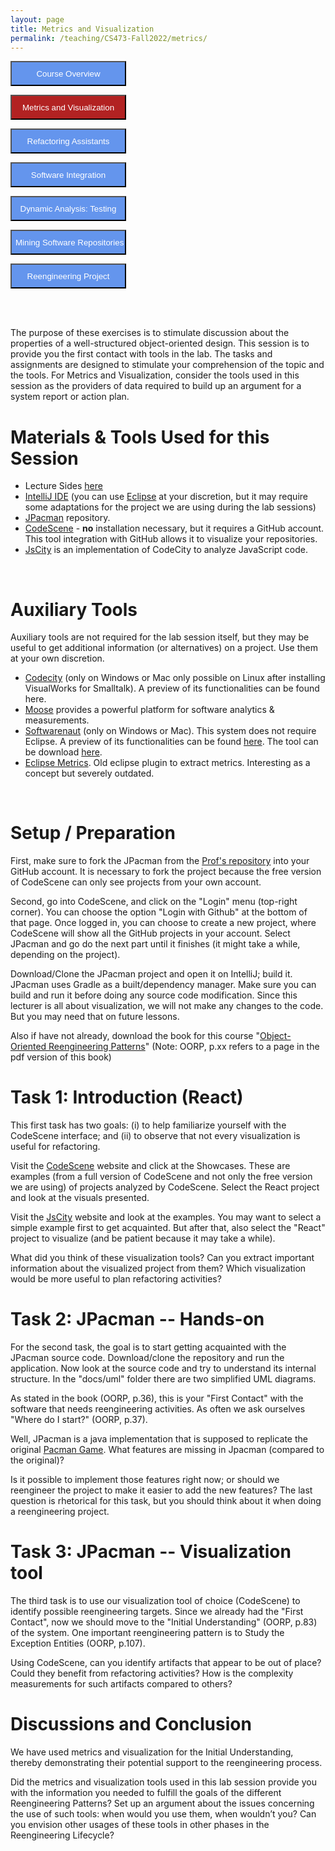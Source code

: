 ```yaml
---
layout: page
title: Metrics and Visualization
permalink: /teaching/CS473-Fall2022/metrics/
---
```


<form action="/teaching/CS473-Fall2022/">
    <input type="submit" style="background-color:cornflowerblue;color:white;width:185px;
height:40px;" value="Course Overview" />
</form>
<form action="/teaching/CS473-Fall2022/metrics/">
    <input type="submit" style="background-color:firebrick;color:white;width:185px;
height:40px;" value="Metrics and Visualization" />
</form>
<form action="/teaching/CS473-Fall2022/refactoring/">
    <input type="submit" style="background-color:cornflowerblue;color:white;width:185px;
height:40px;" value="Refactoring Assistants" />
</form>
<form action="/teaching/CS473-Fall2022/integration/">
    <input type="submit" style="background-color:cornflowerblue;color:white;width:185px;
height:40px;" value="Software Integration" />
</form>
<form action="/teaching/CS473-Fall2022/dynamic/">
    <input type="submit" style="background-color:cornflowerblue;color:white;width:185px;
height:40px;" value="Dynamic Analysis: Testing" />
</form>
<form action="/teaching/CS473-Fall2022/msr/">
    <input type="submit" style="background-color:cornflowerblue;color:white;width:185px;
height:40px;" value="Mining Software Repositories" />
</form>
<form action="/teaching/CS473-Fall2022/project/">
    <input type="submit" style="background-color:cornflowerblue;color:white;width:185px;
height:40px;" value="Reengineering Project" />
</form>

<br/>
<br/>

<p align="justify"/>

The purpose of these exercises is to stimulate discussion about the properties of a well-structured 
object-oriented design. This session is to provide you the first contact with tools in the lab. 
The tasks and assignments are designed to stimulate your comprehension of the topic and the tools. 
For Metrics and Visualization, consider the tools used in this session as the providers of data 
required to build up an argument for a system report or action plan. <br/>

Materials & Tools Used for this Session
========
* Lecture Sides [here](../../../files/metrics_and_visualization.pdf)
* [IntelliJ IDE](https://www.jetbrains.com/idea/) (you can use [Eclipse](https://www.eclipse.org/) at your discretion, but it may require some adaptations for the project we are using during the lab sessions)
* [JPacman](https://github.com/johnxu21/jpacman) repository.
* [CodeScene](https://codescene.com/) - **no** installation necessary, but it requires a GitHub account. This tool integration with GitHub allows it to visualize your repositories.
* [JsCity](https://github.com/ASERG-UFMG/JSCity/wiki/JSCITY) is an implementation of CodeCity to analyze JavaScript code.
<br/>


Auxiliary Tools
============
Auxiliary tools are not required for the lab session itself, but they may be useful to get additional information (or alternatives) on a project. Use them at your own discretion. 
* [Codecity](http://wettel.github.io/codecity.html) (only on Windows or Mac only possible on Linux after installing VisualWorks for Smalltalk). A preview of its functionalities can be found here.
* [Moose](http://moosetechnology.org/) provides a powerful platform for software analytics & measurements. 
* [Softwarenaut](http://scg.unibe.ch/softwarenaut) (only on Windows or Mac). This system does not require Eclipse. A preview of its functionalities can be found [here](https://vimeo.com/62767181). The tool can be download [here](http://scg.unibe.ch/download/softwarenaut/).
* [Eclipse Metrics](http://metrics2.sourceforge.net/). Old eclipse plugin to extract metrics. Interesting as a concept but severely outdated.

<br/>

Setup / Preparation
=============

First, make sure to fork the JPacman from the [Prof's repository](https://github.com/johnxu21/jpacman) into your GitHub account. It is necessary to fork the project because the free version of CodeScene can only see projects from your own account.


Second, go into CodeScene, and click on the "Login" menu (top-right corner). You can choose the option "Login with Github" at the bottom of that page. Once logged in, you can choose to create a new project, where CodeScene will show all the GitHub projects in your account. Select JPacman and go do the next part until it finishes (it might take a while, depending on the project). 


Download/Clone the JPacman project and open it on IntelliJ; build it. JPacman uses Gradle as a built/dependency manager. Make sure you can build and run it before doing any source code modification. Since this lecturer is all about visualization, we will not make any changes to the code. But you may need that on future lessons.


Also if have not already, download the book for this course "[Object-Oriented Reengineering Patterns](http://scg.unibe.ch/download/oorp/)" (Note: OORP, p.xx refers to a page in the pdf version of this book)
<br/>

Task 1: Introduction (React)
============
This first task has two goals: (i) to help familiarize yourself with the CodeScene interface; and (ii) to observe that not every visualization is useful for refactoring.

Visit the [CodeScene](https://codescene.com/) website and click at the Showcases. These are examples (from a full version of CodeScene and not only the free version we are using) of projects analyzed by CodeScene. Select the React project and look at the visuals presented.

Visit the [JsCity](https://github.com/ASERG-UFMG/JSCity/wiki/JSCITY) website and look at the examples. You may want to select a simple example first to get acquainted. But after that, also select the "React" project to visualize (and be patient because it may take a while). 

What did you think of these visualization tools? Can you extract important information about the visualized project from them? Which visualization would be more useful to plan refactoring activities?
<br/>

Task 2: JPacman -- Hands-on
===============
For the second task, the goal is to start getting acquainted with the JPacman source code. Download/clone the repository and run the application. Now look at the source code and try to understand its internal structure. In the "docs/uml" folder there are two simplified UML diagrams.

As stated in the book (OORP, p.36), this is your "First Contact" with the software that needs reengineering activities. As often we ask ourselves "Where do I start?" (OORP, p.37).

Well, JPacman is a java implementation that is supposed to replicate the original [Pacman Game](https://en.wikipedia.org/wiki/Pac-Man). What features are missing in Jpacman (compared to the original)?

Is it possible to implement those features right now; or should we reengineer the project to make it easier to add the new features? The last question is rhetorical for this task, but you should think about it when doing a reengineering project. 
<br/>


Task 3: JPacman -- Visualization tool
===================
The third task is to use our visualization tool of choice (CodeScene) to identify possible reengineering targets. Since we already had the "First Contact", now we should move to the "Initial Understanding" (OORP, p.83) of the system. One important reengineering pattern is to Study the Exception Entities (OORP, p.107).

Using CodeScene, can you identify artifacts that appear to be out of place? Could they benefit from refactoring activities? How is the complexity measurements for such artifacts compared to others?
<br/>


Discussions and Conclusion 
============
We have used metrics and visualization for the Initial Understanding, thereby demonstrating their potential support to the reengineering process.
 
Did the metrics and visualization tools used in this lab session provide you with the information you needed to fulfill the goals of the different Reengineering Patterns? Set up an argument about the issues concerning the use of such tools: when would you use them, when wouldn’t you? Can you envision other usages of these tools in other phases in the Reengineering Lifecycle?
